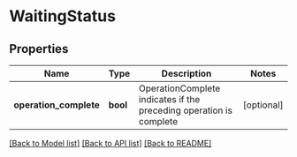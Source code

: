 # WaitingStatus

## Properties
Name | Type | Description | Notes
------------ | ------------- | ------------- | -------------
**operation_complete** | **bool** | OperationComplete indicates if the preceding operation is complete | [optional] 

[[Back to Model list]](../README.md#documentation-for-models) [[Back to API list]](../README.md#documentation-for-api-endpoints) [[Back to README]](../README.md)


